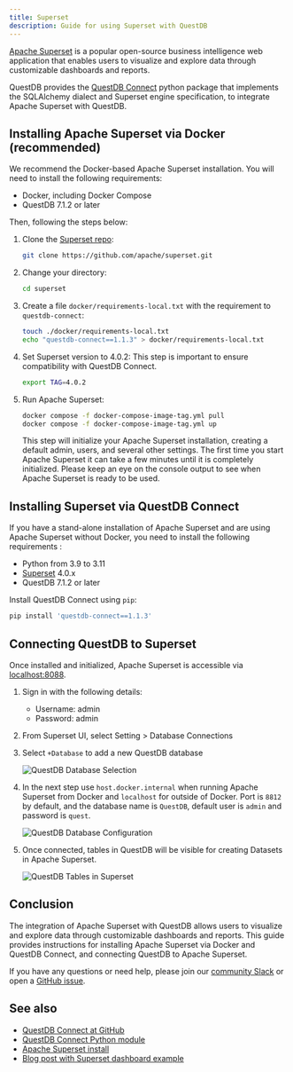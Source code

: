 ```yaml
---
title: Superset
description: Guide for using Superset with QuestDB
---
```


[Apache Superset](https://superset.apache.org/) is a popular open-source
business intelligence web application that enables users to visualize and
explore data through customizable dashboards and reports.

QuestDB provides the
[QuestDB Connect](https://pypi.org/project/questdb-connect/) python package that
implements the SQLAlchemy dialect and Superset engine specification, to
integrate Apache Superset with QuestDB.

## Installing Apache Superset via Docker (recommended)

We recommend the Docker-based Apache Superset installation. You will need to
install the following requirements:

- Docker, including Docker Compose
- QuestDB 7.1.2 or later

Then, following the steps below:

1. Clone the [Superset repo](https://github.com/apache/superset):

   ```bash
   git clone https://github.com/apache/superset.git
   ```

2. Change your directory:

   ```bash
   cd superset
   ```

3. Create a file `docker/requirements-local.txt` with the requirement to
   `questdb-connect`:

   ```bash
   touch ./docker/requirements-local.txt
   echo "questdb-connect==1.1.3" > docker/requirements-local.txt
   ```
4. Set Superset version to 4.0.2:
   This step is important to ensure compatibility with QuestDB Connect.

   ```bash
   export TAG=4.0.2
   ```

5. Run Apache Superset:

   ```bash
   docker compose -f docker-compose-image-tag.yml pull
   docker compose -f docker-compose-image-tag.yml up
   ```

   This step will initialize your Apache Superset installation, creating a
   default admin, users, and several other settings. The first time you start
   Apache Superset it can take a few minutes until it is completely initialized.
   Please keep an eye on the console output to see when Apache Superset is ready
   to be used.

## Installing Superset via QuestDB Connect

If you have a stand-alone installation of Apache Superset and are using Apache
Superset without Docker, you need to install the following requirements :

- Python from 3.9 to 3.11
- [Superset](https://superset.apache.org/docs/quickstart/) 4.0.x
- QuestDB 7.1.2 or later

Install QuestDB Connect using `pip`:

```bash
pip install 'questdb-connect==1.1.3'
```

## Connecting QuestDB to Superset

Once installed and initialized, Apache Superset is accessible via
[localhost:8088](http://localhost:8088).

1. Sign in with the following details:
   - Username: admin
   - Password: admin
2. From Superset UI, select Setting > Database Connections
3. Select `+Database` to add a new QuestDB database

   ![QuestDB Database Selection](/images/docs/superset/superset_database_selection.webp)

4. In the next step use `host.docker.internal` when running
   Apache Superset from Docker and `localhost` for outside of Docker. Port is
   `8812` by default, and the database name is `QuestDB`, default user is `admin`
    and password is `quest`.

    ![QuestDB Database Configuration](/images/docs/superset/superset_database_config.webp)
5. Once connected, tables in QuestDB will be visible for creating Datasets in
   Apache Superset.

    ![QuestDB Tables in Superset](/images/docs/superset/superset_browser.webp)

## Conclusion
The integration of Apache Superset with QuestDB allows users to visualize and
explore data through customizable dashboards and reports. This guide provides
instructions for installing Apache Superset via Docker and QuestDB Connect, and
connecting QuestDB to Apache Superset.

If you have any questions or need help, please join our [community Slack](https://slack.questdb.com/) or 
open a [GitHub issue](https://github.com/questdb/questdb-connect/issues/new).


## See also

- [QuestDB Connect at GitHub](https://github.com/questdb/questdb-connect/)
- [QuestDB Connect Python module](https://pypi.org/project/questdb-connect/)
- [Apache Superset install](https://superset.apache.org/docs/quickstart/)
- [Blog post with Superset dashboard example](/blog/time-series-data-visualization-apache-superset-and-questdb/)
